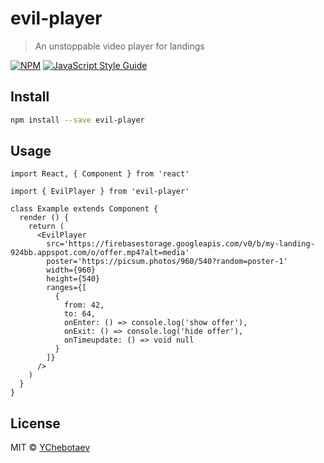 # evil-player

> An unstoppable video player for landings

[![NPM](https://img.shields.io/npm/v/evil-player.svg)](https://www.npmjs.com/package/evil-player) [![JavaScript Style Guide](https://img.shields.io/badge/code_style-standard-brightgreen.svg)](https://standardjs.com)

## Install

```bash
npm install --save evil-player
```

## Usage

```tsx
import React, { Component } from 'react'

import { EvilPlayer } from 'evil-player'

class Example extends Component {
  render () {
    return (
      <EvilPlayer
        src='https://firebasestorage.googleapis.com/v0/b/my-landing-924bb.appspot.com/o/offer.mp4?alt=media'
        poster='https://picsum.photos/960/540?random=poster-1'
        width={960}
        height={540}
        ranges={[
          {
            from: 42,
            to: 64,
            onEnter: () => console.log('show offer'),
            onExit: () => console.log('hide offer'),
            onTimeupdate: () => void null
          }
        ]}
      />
    )
  }
}
```

## License

MIT © [YChebotaev](https://github.com/YChebotaev)
